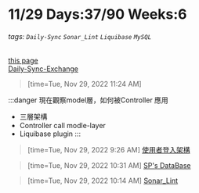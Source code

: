 # 11/29 Days:37/90 Weeks:6
###### tags: `Daily-Sync` `Sonar_Lint` `Liquibase` `MySQL`
[this page](https://hackmd.io/@nu_qcIVMToaLLQ-6gTt93g/S19WFRfwi)  
[Daily-Sync-Exchange](https://trello.com/c/WtL70xWn)


>[time=Tue, Nov 29, 2022 11:24 AM]  


:::danger
現在觀察model層，如何被Controller 應用
- 三層架構
- Controller call modle-layer
- Liquibase plugin
:::



>[time=Tue, Nov 29, 2022 9:26 AM]
[使用者登入架構](https://hackmd.io/@nu_qcIVMToaLLQ-6gTt93g/Bk_UcRGws)

>[time=Tue, Nov 29, 2022 10:31 AM]
[SP's DataBase](https://hackmd.io/@nu_qcIVMToaLLQ-6gTt93g/SyBF01mwi)


>[time=Tue, Nov 29, 2022 10:14 AM]
[Sonar_Lint](https://hackmd.io/@nu_qcIVMToaLLQ-6gTt93g/S1oQOKZvo)